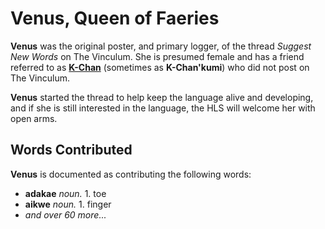 # Venus, Queen of Faeries

**Venus** was the original poster, and primary logger, of the thread _Suggest New Words_ on The Vinculum. She is presumed female and has a friend referred to as **[K-Chan](contributors/k-chan)** (sometimes as **K-Chan'kumi**) who did not post on The Vinculum.

**Venus** started the thread to help keep the language alive and developing, and if she is still interested in the language, the HLS will welcome her with open arms.

## Words Contributed

**Venus** is documented as contributing the following words:

+ **adakae** _noun._ 1. toe
+ **aikwe** _noun._ 1. finger
+ _and over 60 more..._
